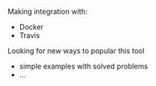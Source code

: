 Making integration with:
 + Docker
 + Travis 
 
Looking for new ways to popular this tool
 + simple examples with solved problems 
 + ... 